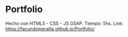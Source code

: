 # Portfolio
Hecho con HTML5 - CSS - JS GSAP.
Tiempo: 5hs.
Link: https://facundojperalta.github.io/Portfolio/
